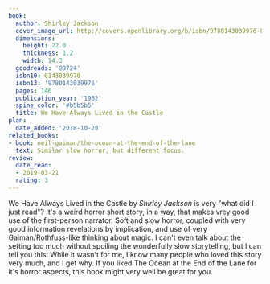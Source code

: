 ```yaml
---
book:
  author: Shirley Jackson
  cover_image_url: http://covers.openlibrary.org/b/isbn/9780143039976-L.jpg
  dimensions:
    height: 22.0
    thickness: 1.2
    width: 14.3
  goodreads: '89724'
  isbn10: 0143039970
  isbn13: '9780143039976'
  pages: 146
  publication_year: '1962'
  spine_color: '#b5b5b5'
  title: We Have Always Lived in the Castle
plan:
  date_added: '2018-10-28'
related_books:
- book: neil-gaiman/the-ocean-at-the-end-of-the-lane
  text: Similar slow horror, but different focus.
review:
  date_read:
  - 2019-03-21
  rating: 3
---
```


We Have Always Lived in the Castle by *Shirley Jackson* is very "what did I just read"? It's a weird horror short story,
in a way, that makes vrey good use of the first-person narrator. Soft and slow horror, coupled with very good
information revelations by implication, and use of very Gaiman/Rothfuss-like thinking about magic. I can't even talk
about the setting too much without spoiling the wonderfully slow storytelling, but I can tell you this: While it wasn't
for me, I know many people who loved this story very much, and I get why. If you liked The Ocean at the End of the Lane
for it's horror aspects, this book might very well be great for you.
